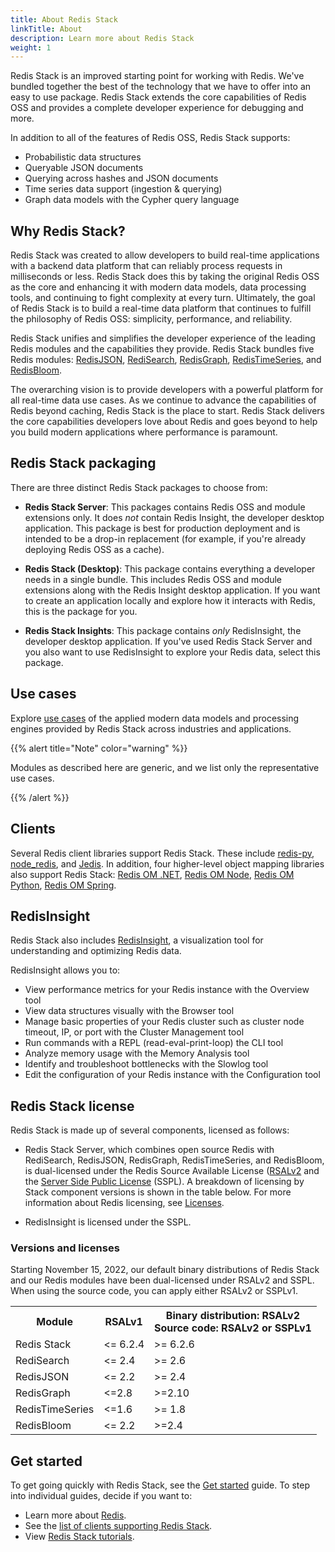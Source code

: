 ```yaml
---
title: About Redis Stack
linkTitle: About
description: Learn more about Redis Stack
weight: 1
---
```


Redis Stack is an improved starting point for working with Redis. We've bundled together the best of the technology that we have to offer into an easy 
to use package. Redis Stack extends the core capabilities of Redis OSS and provides a complete developer experience for debugging and more.

In addition to all of the features of Redis OSS, Redis Stack supports:

* Probabilistic data structures
* Queryable JSON documents
* Querying across hashes and JSON documents 
* Time series data support (ingestion & querying)
* Graph data models with the Cypher query language

## Why Redis Stack?

Redis Stack was created to allow developers to build real-time applications with a backend data platform that can reliably process requests in 
milliseconds or less. Redis Stack does this by taking the original Redis OSS as the core and enhancing it with modern data models, data processing tools,
and continuing to fight complexity at every turn. Ultimately, the goal of Redis Stack is to build a real-time data platform that continues to fulfill the
philosophy of Redis OSS: simplicity, performance, and reliability. 

Redis Stack unifies and simplifies the developer experience of the leading Redis modules and the capabilities they provide. Redis Stack bundles 
five Redis modules: [RedisJSON](/docs/stack/json), [RediSearch](/docs/stack/search), [RedisGraph](/docs/stack/graph), 
[RedisTimeSeries](/docs/stack/timeseries), and [RedisBloom](/docs/stack/bloom).

The overarching vision is to provide developers with a powerful platform for all real-time data use cases. As we continue to advance the capabilities of 
Redis beyond caching, Redis Stack is the place to start. Redis Stack delivers the core capabilities developers love about Redis and goes beyond 
to help you build modern applications where performance is paramount. 

## Redis Stack packaging

There are three distinct Redis Stack packages to choose from:

* **Redis Stack Server**:  This packages contains Redis OSS and module extensions only. It does *not* contain Redis Insight, the developer desktop
application. This package is best for production deployment and is intended to be a drop-in replacement (for example, if you're already deploying 
Redis OSS as a cache).

* **Redis Stack (Desktop)**: This package contains everything a developer needs in a single bundle. This includes Redis OSS and module extensions 
along with the Redis Insight desktop application. If you want to create an application locally and explore how it interacts with Redis, this is 
the package for you.

* **Redis Stack Insights**: This package contains _only_ RedisInsight, the developer desktop application. If you've used Redis Stack Server and 
you also want to use RedisInsight to explore your Redis data, select this package.

## Use cases

Explore [use cases](/docs/stack/use-cases/) of the applied modern data models and processing engines provided by Redis Stack across industries and applications. 

{{% alert title="Note" color="warning" %}}
 
Modules as described here are generic, and we list only the representative use cases.

{{% /alert %}}

## Clients

Several Redis client libraries support Redis Stack. These include [redis-py](https://redis-py.readthedocs.io/en/stable/), [node_redis](https://github.com/redis/node-redis), and [Jedis](https://github.com/redis/jedis). In addition, four higher-level object 
mapping libraries also support Redis Stack: [Redis OM .NET](/docs/stack/get-started/tutorials/stack-dotnet/), [Redis OM Node](/docs/stack/get-started/tutorials/stack-node/), [Redis OM Python](/docs/stack/get-started/tutorials/stack-python/), [Redis OM Spring](/docs/stack/get-started/tutorials/stack-spring/).

## RedisInsight

Redis Stack also includes [RedisInsight](https://docs.redis.com/latest/ri/), a visualization tool for understanding and optimizing Redis data.

RedisInsight allows you to:
* View performance metrics for your Redis instance with the Overview tool
* View data structures visually with the Browser tool
* Manage basic properties of your Redis cluster such as cluster node timeout, IP, or port with the Cluster Management tool
* Run commands with a REPL (read-eval-print-loop) the CLI tool
* Analyze memory usage with the Memory Analysis tool
* Identify and troubleshoot bottlenecks with the Slowlog tool
* Edit the configuration of your Redis instance with the Configuration tool


## Redis Stack license

Redis Stack is made up of several components, licensed as follows:

* Redis Stack Server, which combines open source Redis with RediSearch, RedisJSON, RedisGraph, RedisTimeSeries, and RedisBloom, is dual-licensed under the Redis Source Available License ([RSALv2]((/docs/stack/license/)) and the [Server Side Public License](https://en.wikipedia.org/wiki/Server_Side_Public_License) (SSPL). A breakdown of licensing by Stack component versions is shown in the table below. For more information about Redis licensing, see [Licenses](https://redis.com/legal/licenses/).

* RedisInsight is licensed under the SSPL.

### Versions and licenses

Starting November 15, 2022, our default binary distributions of Redis Stack and our Redis modules have been dual-licensed under RSALv2 and SSPL. When using the source code, you can apply either RSALv2 or SSPLv1. 

<table>
  <tr>
    <th>Module</th>
    <th>RSALv1</th>
    <th>Binary distribution: RSALv2</br>
    Source code: RSALv2 or SSPLv1</th>
  </tr>
  <tr>
    <td>Redis Stack</td>
    <td><= 6.2.4</td>
    <td>>= 6.2.6</td>
  </tr>
  <tr>
    <td>RediSearch</td>
    <td><= 2.4</td>
    <td>>= 2.6</td>
  </tr>
    <tr>
    <td>RedisJSON</td>
    <td><= 2.2</td>
    <td>>= 2.4</td>
  </tr>
  <tr>
    <td>RedisGraph</td>
    <td><=2.8</td>
    <td>>=2.10</td>
  </tr>
    <tr>
    <td>RedisTimeSeries</td>
    <td><=1.6</td>
    <td>>= 1.8</td>
  </tr>
  <tr>
    <td>RedisBloom</td>
    <td><= 2.2</td>
    <td>>=2.4</td>
  </tr>
</table>

## Get started

To get going quickly with Redis Stack, see the [Get started](/docs/stack/get-started/) guide. To step into individual guides, decide if you want to:

* Learn more about [Redis](/docs/stack/get-started/intro/).
* See the [list of clients supporting Redis Stack](/docs/stack/get-started/clients/).
* View [Redis Stack tutorials](/docs/stack/get-started/tutorials/).

